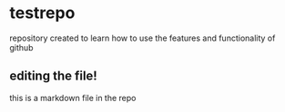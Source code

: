 # testrepo
repository created to learn how to use the features and functionality of github

## editing the file!

this is a markdown file in the repo
